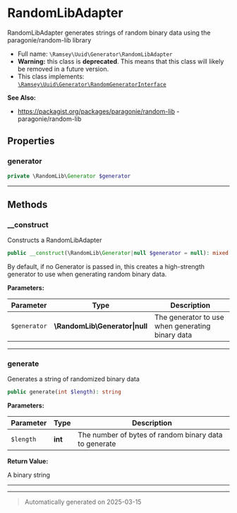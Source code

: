 
# RandomLibAdapter

RandomLibAdapter generates strings of random binary data using the
paragonie/random-lib library



* Full name: `\Ramsey\Uuid\Generator\RandomLibAdapter`
* **Warning:** this class is **deprecated**. This means that this class will likely be removed in a future version.
* This class implements:
[`\Ramsey\Uuid\Generator\RandomGeneratorInterface`](./RandomGeneratorInterface.md)

**See Also:**

* https://packagist.org/packages/paragonie/random-lib - paragonie/random-lib



## Properties


### generator



```php
private \RandomLib\Generator $generator
```






***

## Methods


### __construct

Constructs a RandomLibAdapter

```php
public __construct(\RandomLib\Generator|null $generator = null): mixed
```

By default, if no Generator is passed in, this creates a high-strength
generator to use when generating random binary data.






**Parameters:**

| Parameter | Type | Description |
|-----------|------|-------------|
| `$generator` | **\RandomLib\Generator&#124;null** | The generator to use when generating binary data |





***

### generate

Generates a string of randomized binary data

```php
public generate(int $length): string
```








**Parameters:**

| Parameter | Type | Description |
|-----------|------|-------------|
| `$length` | **int** | The number of bytes of random binary data to generate |


**Return Value:**

A binary string




***


***
> Automatically generated on 2025-03-15
